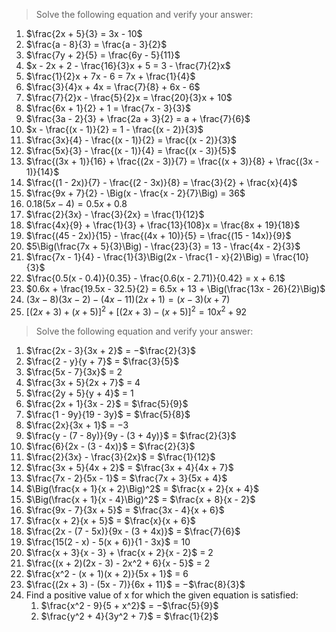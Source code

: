 > Solve the following equation and verify your answer:

1. $\frac{2x + 5}{3} = 3x - 10$
2. $\frac{a - 8}{3} = \frac{a - 3}{2}$
3. $\frac{7y + 2}{5} = \frac{6y - 5}{11}$
4. $x - 2x + 2 - \frac{16}{3}x + 5 = 3 - \frac{7}{2}x$
5. $\frac{1}{2}x + 7x - 6 = 7x + \frac{1}{4}$
6. $\frac{3}{4}x + 4x = \frac{7}{8} + 6x - 6$
7. $\frac{7}{2}x - \frac{5}{2}x = \frac{20}{3}x + 10$
8. $\frac{6x + 1}{2} + 1 = \frac{7x - 3}{3}$
9. $\frac{3a - 2}{3} + \frac{2a + 3}{2} = a + \frac{7}{6}$
10. $x - \frac{(x - 1)}{2} = 1 - \frac{(x - 2)}{3}$
11. $\frac{3x}{4} - \frac{(x - 1)}{2} = \frac{(x - 2)}{3}$
12. $\frac{5x}{3} - \frac{(x - 1)}{4} = \frac{(x - 3)}{5}$
13. $\frac{(3x + 1)}{16} + \frac{(2x - 3)}{7} = \frac{(x + 3)}{8} + \frac{(3x - 1)}{14}$
14. $\frac{(1 - 2x)}{7} - \frac{(2 - 3x)}{8} = \frac{3}{2} + \frac{x}{4}$
15. $\frac{9x + 7}{2} - \Big(x - \frac{x - 2}{7}\Big) = 36$
16. $0.18(5x - 4) = 0.5x + 0.8$
17. $\frac{2}{3x} - \frac{3}{2x} = \frac{1}{12}$
18. $\frac{4x}{9} + \frac{1}{3} + \frac{13}{108}x = \frac{8x + 19}{18}$
19. $\frac{(45 - 2x)}{15} - \frac{(4x + 10)}{5} = \frac{(15 - 14x)}{9}$
20. $5\Big(\frac{7x + 5}{3}\Big) - \frac{23}{3} = 13 - \frac{4x - 2}{3}$
21. $\frac{7x - 1}{4} - \frac{1}{3}\Big(2x - \frac{1 - x}{2}\Big) = \frac{10}{3}$
22. $\frac{0.5(x - 0.4)}{0.35} - \frac{0.6(x - 2.71)}{0.42} = x + 6.1$
23. $0.6x + \frac{19.5x - 32.5}{2} = 6.5x + 13 + \Big(\frac{13x - 26}{2}\Big)$
24. $(3x - 8)(3x - 2) - (4x - 11)(2x + 1) = (x - 3)(x + 7)$
25. $[(2x + 3) + (x + 5)]^2 + [(2x + 3) - (x + 5)]^2 = 10x^2 + 92$

> Solve the following equation and verify your answer:

1. $\frac{2x - 3}{3x + 2}$ = −$\frac{2}{3}$
2. $\frac{2 - y}{y + 7}$ = $\frac{3}{5}$
3. $\frac{5x - 7}{3x}$ = 2
4. $\frac{3x + 5}{2x + 7}$ = 4
5. $\frac{2y + 5}{y + 4}$ = 1
6. $\frac{2x + 1}{3x - 2}$ = $\frac{5}{9}$
7. $\frac{1 - 9y}{19 - 3y}$ = $\frac{5}{8}$
8. $\frac{2x}{3x + 1}$ = −3
9. $\frac{y - (7 - 8y)}{9y - (3 + 4y)}$ = $\frac{2}{3}$
10. $\frac{6}{2x - (3 - 4x)}$ = $\frac{2}{3}$
11. $\frac{2}{3x} - \frac{3}{2x}$ = $\frac{1}{12}$
12. $\frac{3x + 5}{4x + 2}$ = $\frac{3x + 4}{4x + 7}$
13. $\frac{7x - 2}{5x - 1}$ = $\frac{7x + 3}{5x + 4}$
14. $\Big(\frac{x + 1}{x + 2}\Big)^2$ = $\frac{x + 2}{x + 4}$
15. $\Big(\frac{x + 1}{x - 4}\Big)^2$ = $\frac{x + 8}{x - 2}$
16. $\frac{9x - 7}{3x + 5}$ = $\frac{3x - 4}{x + 6}$
17. $\frac{x + 2}{x + 5}$ = $\frac{x}{x + 6}$
18. $\frac{2x - (7 - 5x)}{9x - (3 + 4x)}$ = $\frac{7}{6}$
19. $\frac{15(2 - x) - 5(x + 6)}{1 - 3x}$ = 10
20. $\frac{x + 3}{x - 3} + \frac{x + 2}{x - 2}$ = 2
21. $\frac{(x + 2)(2x - 3) - 2x^2 + 6}{x - 5}$ = 2
22. $\frac{x^2 - (x + 1)(x + 2)}{5x + 1}$ = 6
23. $\frac{(2x + 3) - (5x - 7)}{6x + 11}$ = −$\frac{8}{3}$
24. Find a positive value of x for which the given equation is satisfied:
    1. $\frac{x^2 - 9}{5 + x^2}$ = −$\frac{5}{9}$
    2. $\frac{y^2 + 4}{3y^2 + 7}$ = $\frac{1}{2}$
